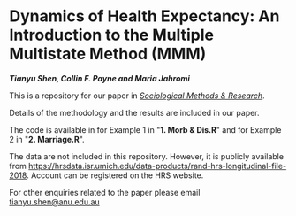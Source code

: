 # Dynamics of Health Expectancy: An Introduction to the Multiple Multistate Method (MMM)
***Tianyu Shen, Collin F. Payne and Maria Jahromi***

This is a repository for our paper in [*Sociological Methods & Research*](https://doi.org/10.1177/00491241241268775).

Details of the methodology and the results are included in our paper.

The code is available in for Example 1 in "**1. Morb & Dis.R**" and for Example 2 in "**2. Marriage.R**".

The data are not included in this repository. However, it is publicly available from https://hrsdata.isr.umich.edu/data-products/rand-hrs-longitudinal-file-2018. Account can be registered on the HRS website.  

For other enquiries related to the paper please email tianyu.shen@anu.edu.au

